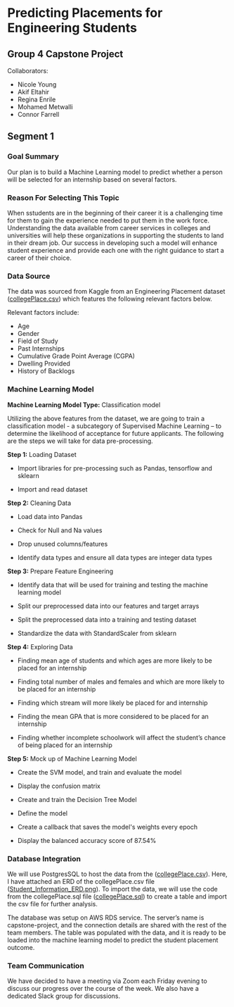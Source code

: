 # Predicting Placements for Engineering Students

## Group 4 Capstone Project

Collaborators:
- Nicole Young
- Akif Eltahir
- Regina Enrile
- Mohamed Metwalli
- Connor Farrell

## Segment 1 

### Goal Summary

Our plan is to build a Machine Learning model to predict whether a person will be selected for an internship based on several factors. 

### Reason For Selecting This Topic 
When sstudents are in the beginning of their career it is a challenging time for them to gain the experience needed to put them in the work force. Understanding the data available from career services in colleges and universities will help these organizations in supporting the students to land in their dream job. Our success in developing such a model will enhance student experience and provide each one with the right guidance to start a career of their choice.

### Data Source

The data was sourced from Kaggle from an Engineering Placement dataset ([collegePlace.csv](https://github.com/connorfarrell7/Predicting_Placements_for_Engineering_Students/blob/main/collegePlace.csv)) which features the following relevant factors below.

Relevant factors include:

- Age
- Gender
- Field of Study
- Past Internships
- Cumulative Grade Point Average (CGPA)
- Dwelling Provided
- History of Backlogs


### Machine Learning Model

**Machine Learning Model Type:** Classification model

Utilizing the above features from the dataset, we are going to train a classification model - a subcategory of Supervised Machine Learning – to determine the likelihood of acceptance for future applicants. The following are the steps we will take for data pre-processing.

**Step 1:** Loading Dataset

-	Import libraries for pre-processing such as Pandas, tensorflow and sklearn

-	Import and read dataset

**Step 2:** Cleaning Data

-	Load data into Pandas

-	Check for Null and Na values

-	Drop unused columns/features

-	Identify data types and ensure all data types are integer data types

**Step 3:** Prepare Feature Engineering

- 	Identify data that will be used for training and testing the machine learning model

-	Split our preprocessed data into our features and target arrays

-	Split the preprocessed data into a training and testing dataset

-	Standardize the data with StandardScaler from sklearn

**Step 4:** Exploring Data

-	Finding mean age of students and which ages are more likely to be placed for an internship

-	Finding total number of males and females and which are more likely to be placed for an internship

-	Finding which stream will more likely be placed for and internship

-	Finding the mean GPA that is more considered to be placed for an internship

-	Finding whether incomplete schoolwork will affect the student’s chance of being placed for an internship

**Step 5:** Mock up of Machine Learning Model

-	Create the SVM model, and train and evaluate the model

-	Display the confusion matrix

-	Create and train the Decision Tree Model

-	Define the model

- 	Create a callback that saves the model's weights every epoch

-	Display the balanced accuracy score of 87.54%


### Database Integration

We will use PostgresSQL to host the data from the ([collegePlace.csv](https://github.com/connorfarrell7/Predicting_Placements_for_Engineering_Students/blob/main/collegePlace.csv)). Here, I have attached an ERD of the collegePlace.csv file ([Student_Information_ERD.png](https://github.com/connorfarrell7/Predicting_Placements_for_Engineering_Students/blob/main/Student_Information_ERD.png)). To import the data, we will use the code from the collegePlace.sql file ([collegePlace.sql](https://github.com/connorfarrell7/Predicting_Placements_for_Engineering_Students/blob/main/collegePlace.sql)) to create a table and import the csv file for further analysis.

The database was setup on AWS RDS service. The server’s name is capstone-project, and the connection details are shared with the rest of the team members. The table was populated with the data, and it is ready to be loaded into the machine learning model to predict the student placement outcome.  

### Team Communication

We have decided to have a meeting via Zoom each Friday evening to discuss our progress over the course of the week. We also have a dedicated Slack group for discussions.
